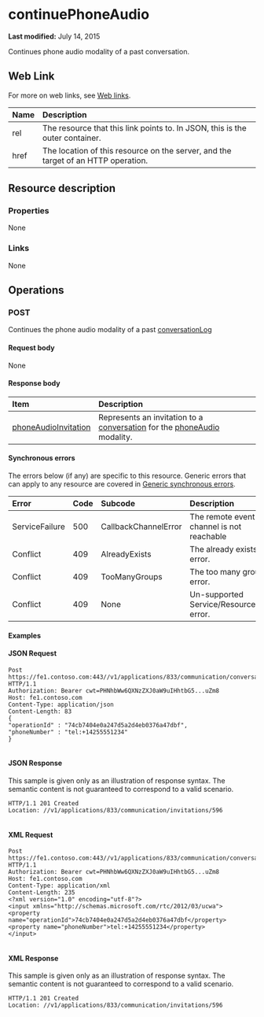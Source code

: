 
# continuePhoneAudio

 **Last modified:** July 14, 2015

Continues phone audio modality of a past conversation. 


## Web Link
<a name="sectionSection0"> </a>

For more on web links, see [Web links](WebLinks.md).



|**Name**|**Description**|
|:-----|:-----|
|rel|The resource that this link points to. In JSON, this is the outer container.|
|href|The location of this resource on the server, and the target of an HTTP operation.|

## Resource description
<a name="sectionSection1"> </a>




### Properties

None


### Links

None


## Operations
<a name="sectionSection2"> </a>




### POST

Continues the phone audio modality of a past [conversationLog](conversationLog_ref.md)


#### Request body

None


#### Response body



|**Item**|**Description**|
|:-----|:-----|
| [phoneAudioInvitation](phoneAudioInvitation_ref.md)|Represents an invitation to a [conversation](conversation_ref.md) for the [phoneAudio](phoneAudio_ref.md) modality.|

#### Synchronous errors

The errors below (if any) are specific to this resource. Generic errors that can apply to any resource are covered in [Generic synchronous errors](GenericSynchronousErrors.md).



|**Error**|**Code**|**Subcode**|**Description**|
|:-----|:-----|:-----|:-----|
|ServiceFailure|500|CallbackChannelError|The remote event channel is not reachable|
|Conflict|409|AlreadyExists|The already exists error.|
|Conflict|409|TooManyGroups|The too many groups error.|
|Conflict|409|None|Un-supported Service/Resource/API error.|

#### Examples




#### JSON Request


```
Post https://fe1.contoso.com:443//v1/applications/833/communication/conversationLogs/conversationLog/continuePhoneAudio HTTP/1.1
Authorization: Bearer cwt=PHNhbWw6QXNzZXJ0aW9uIHhtbG5...uZm8
Host: fe1.contoso.com
Content-Type: application/json
Content-Length: 83
{
"operationId" : "74cb7404e0a247d5a2d4eb0376a47dbf",
"phoneNumber" : "tel:+14255551234"
}
									
```


#### JSON Response

This sample is given only as an illustration of response syntax. The semantic content is not guaranteed to correspond to a valid scenario.


```
HTTP/1.1 201 Created
Location: //v1/applications/833/communication/invitations/596
									
```


#### XML Request


```
Post https://fe1.contoso.com:443//v1/applications/833/communication/conversationLogs/conversationLog/continuePhoneAudio HTTP/1.1
Authorization: Bearer cwt=PHNhbWw6QXNzZXJ0aW9uIHhtbG5...uZm8
Host: fe1.contoso.com
Content-Type: application/xml
Content-Length: 235
<?xml version="1.0" encoding="utf-8"?>
<input xmlns="http://schemas.microsoft.com/rtc/2012/03/ucwa">
<property name="operationId">74cb7404e0a247d5a2d4eb0376a47dbf</property>
<property name="phoneNumber">tel:+14255551234</property>
</input>
									
```


#### XML Response

This sample is given only as an illustration of response syntax. The semantic content is not guaranteed to correspond to a valid scenario.


```
HTTP/1.1 201 Created
Location: //v1/applications/833/communication/invitations/596

```

